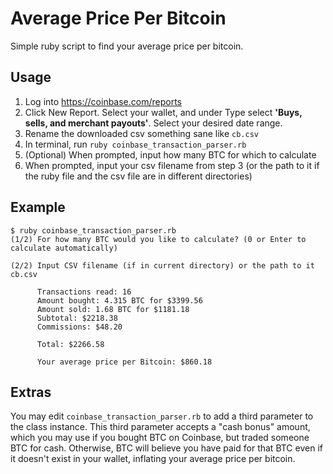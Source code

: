 # Average Price Per Bitcoin

Simple ruby script to find your average price per bitcoin.

## Usage

1. Log into https://coinbase.com/reports
2. Click New Report. Select your wallet, and under Type select **'Buys, sells, and merchant payouts'**. Select your desired date range.
3. Rename the downloaded csv something sane like `cb.csv`
4. In terminal, run 
    `ruby coinbase_transaction_parser.rb`
5. (Optional) When prompted, input how many BTC for which to calculate
6. When prompted, input your csv filename from step 3 (or the path to it if the ruby file and the csv file are in different directories)

## Example
```shell
$ ruby coinbase_transaction_parser.rb
(1/2) For how many BTC would you like to calculate? (0 or Enter to calculate automatically)

(2/2) Input CSV filename (if in current directory) or the path to it
cb.csv

      Transactions read: 16
      Amount bought: 4.315 BTC for $3399.56
      Amount sold: 1.68 BTC for $1181.18
      Subtotal: $2218.38
      Commissions: $48.20

      Total: $2266.58

      Your average price per Bitcoin: $860.18
```

## Extras

You may edit `coinbase_transaction_parser.rb` to add a third parameter to the class instance. This third parameter accepts a "cash bonus" amount, which you may use if you bought BTC on Coinbase, but traded someone BTC for cash. Otherwise, BTC will believe you have paid for that BTC even if it doesn't exist in your wallet, inflating your average price per bitcoin.